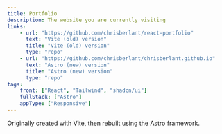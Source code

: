 ```yaml
---
title: Portfolio
description: The website you are currently visiting
links:
    - url: "https://github.com/chrisberlant/react-portfolio"
      text: "Vite (old) version"
      title: "Vite (old) version"
      type: "repo"
    - url: "https://github.com/chrisberlant/chrisberlant.github.io"
      text: "Astro (new) version"
      title: "Astro (new) version"
      type: "repo"
tags:
    front: ["React", "Tailwind", "shadcn/ui"]
    fullStack: ["Astro"]
    appType: ["Responsive"]
---
```


Originally created with Vite, then rebuilt using the Astro framework.
